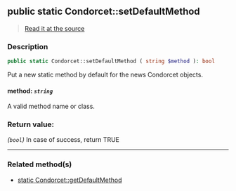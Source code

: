 ## public static Condorcet::setDefaultMethod

> [Read it at the source](https://github.com/julien-boudry/Condorcet/blob/master/src/Condorcet.php#L210)

### Description    

```php
public static Condorcet::setDefaultMethod ( string $method ): bool
```

Put a new static method by default for the news Condorcet objects.
    

#### **method:** *`string`*   
A valid method name or class.    


### Return value:   

*(`bool`)* In case of success, return TRUE


---------------------------------------

### Related method(s)      

* [static Condorcet::getDefaultMethod](/Docs/ApiReferences/Condorcet%20Class/public%20static%20Condorcet--getDefaultMethod.md)    
